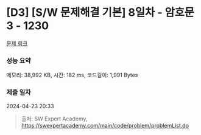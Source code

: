 # [D3] [S/W 문제해결 기본] 8일차 - 암호문3 - 1230 

[문제 링크](https://swexpertacademy.com/main/code/problem/problemDetail.do?contestProbId=AV14zIwqAHwCFAYD) 

### 성능 요약

메모리: 38,992 KB, 시간: 182 ms, 코드길이: 1,991 Bytes

### 제출 일자

2024-04-23 20:33



> 출처: SW Expert Academy, https://swexpertacademy.com/main/code/problem/problemList.do